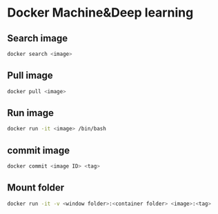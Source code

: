 # Docker Machine&Deep learning

## Search image
```bash
docker search <image>
```

## Pull image
```bash
docker pull <image>
```

## Run image
```bash
docker run -it <image> /bin/bash
```

## commit image
```bash
docker commit <image ID> <tag>
```

## Mount folder
```bash
docker run -it -v <window folder>:<container folder> <image>:<tag>
```